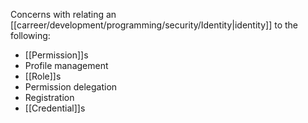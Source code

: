 Concerns with relating an [[carreer/development/programming/security/Identity|identity]] to the following:

- [[Permission]]s
- Profile management
- [[Role]]s
- Permission delegation
- Registration
- [[Credential]]s